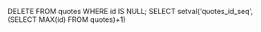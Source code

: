 DELETE FROM quotes WHERE id IS NULL;
SELECT setval('quotes_id_seq', (SELECT MAX(id) FROM quotes)+1)

